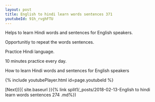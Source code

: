 ```yaml
---
layout: post
title: English to hindi learn words sentences 371 
youtubeId: 91h_rvghFTU
---
```

 
 
Helps to learn Hindi words and sentences for English speakers.

Opportunitiy to repeat the words sentences. 

Practice Hindi language. 
 
10 minutes practice every day. 
 
How to learn Hindi words and sentences for English speakers 
 
{% include youtubePlayer.html id=page.youtubeId %}
 
 
[Next]({{ site.baseurl }}{% link  split1/_posts/2018-02-13-English to hindi learn words sentences 274 .md%})
 
